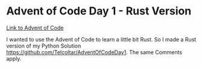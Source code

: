 # Advent of Code Day 1 - Rust Version
[Link to Advent of Code](https://adventofcode.com/)

I wanted to use the Advent of Code to learn a little bit Rust. So I made a Rust version 
of my Python Solution https://github.com/Telcoltar/AdventOfCodeDay1. The same Comments
apply.
